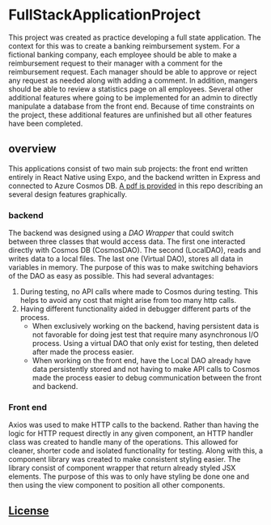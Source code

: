 # FullStackApplicationProject

This project was created as practice developing a full state application. The context for this was to create a banking reimbursement system. For a fictional banking company, each employee should be able to make a reimbursement request to their manager with a comment for the reimbursement request. Each manager should be able to approve or reject any request as needed along with adding a comment. In addition, mangers should be able to review a statistics page on all employees. Several other additional features where going to be implemented for an admin to directly manipulate a database from the front end. Because of time constraints on the project, these additional features are unfinished but all other features have been completed.

## overview

This applications consist of two main sub projects: the front end written entirely in React Native using Expo, and the backend written in Express and connected to Azure Cosmos DB. [A pdf is provided](https://github.com/Bednaz98/FullStackApplicationProject/blob/main/Project1-Rembersement-System.pdf) in this repo describing an several design features graphically.

### backend

The backend was designed using a _DAO Wrapper_ that could switch between three classes that would access data. The first one interacted directly with Cosmos DB (CosmosDAO). The second (LocalDAO), reads and writes data to a local files. The last one (Virtual DAO), stores all data in variables in memory. The purpose of this was to make switching behaviors of the DAO as easy as possible. This had several advantages:

1. During testing, no API calls where made to Cosmos during testing. This helps to avoid any cost that might arise from too many http calls.
2. Having different functionality aided in debugger different parts of the process.
   - When exclusively working on the backend, having persistent data is not favorable for doing jest test that require many asynchronous I/O process. Using a virtual DAO that only exist for testing, then deleted after made the process easier.
   - When working on the front end, have the Local DAO already have data persistently stored and not having to make API calls to Cosmos made the process easier to debug communication between the front and backend.

### Front end

Axios was used to make HTTP calls to the backend. Rather than having the logic for HTTP request directly in any given component, an HTTP handler class was created to handle many of the operations. This allowed for cleaner, shorter code and isolated functionality for testing. Along with this, a component library was created to make consistent styling easier. The library consist of component wrapper that return already styled JSX elements. The purpose of this was to only have styling be done one and then using the view component to position all other components.

## [License](https://github.com/Bednaz98/FullStackApplicationProject/blob/main/LICENSE)

